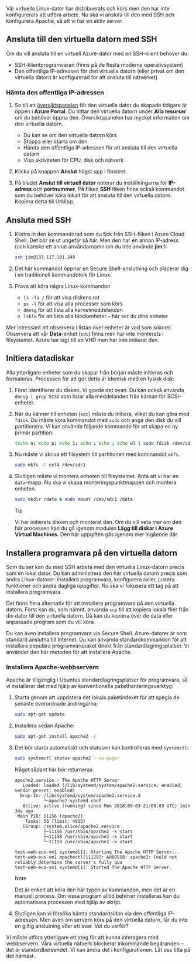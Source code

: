 Vår virtuella Linux-dator har distribuerats och körs men den har inte konfigurerats att utföra arbete. Nu ska vi ansluta till den med SSH och konfigurera Apache, så att vi har en aktiv server.

## <a name="connect-to-the-vm-with-ssh"></a>Ansluta till den virtuella datorn med SSH

Om du vill ansluta till en virtuell Azure-dator med en SSH-klient behöver du:

- SSH-klientprogramvaran (finns på de flesta moderna operativsystem)
- Den offentliga IP-adressen för den virtuella datorn (eller privat om den virtuella datorn är konfigurerad för att ansluta till nätverket)

### <a name="get-the-public-ip-address"></a>Hämta den offentliga IP-adressen

1. Se till att [översiktspanelen](https://portal.azure.com/triplecrownlabs.onmicrosoft.com?azure-portal=true) för den virtuella dator du skapade tidigare är öppen i **Azure Portal**. Du hittar den virtuella datorn under **Alla resurser** om du behöver öppna den. Översiktspanelen har mycket information om den virtuella datorn.

    - Du kan se om den virtuella datorn körs
    - Stoppa eller starta om den
    - Hämta den offentliga IP-adressen för att ansluta till den virtuella datorn
    - Visa aktiviteten för CPU, disk och nätverk

1. Klicka på knappen **Anslut** högst upp i fönstret.

1. På bladet **Anslut till virtuell dator** noterar du inställningarna för **IP-adress** och **portnummer**. På fliken **SSH** fliken finns också kommandot som du behöver köra lokalt för att ansluta till den virtuella datorn. Kopiera detta till Urklipp.

## <a name="connect-with-ssh"></a>Ansluta med SSH

1. Klistra in den kommandorad som du fick från SSH-fliken i Azure Cloud Shell. Det bör se ut ungefär så här. Men den har en annan IP-adress (och kanske ett annat användarnamn om du inte använde **jim**!):

    ```bash
    ssh jim@137.117.101.249
    ```

1. Det här kommandot öppnar en Secure Shell-anslutning och placerar dig i en traditionell kommandotolk för Linux.

1. Prova att köra några Linux-kommandon
    - `ls -la /` för att visa diskens rot
    - `ps -l` för att visa alla processer som körs
    - `dmesg` för att lista alla kernelmeddelanden
    - `lsblk` för att lista alla blockenheter – här ser du dina enheter

Mer intressant att observera i listan över enheter är vad som _saknas_. Observera att vår **Data**-enhet (`sdc`) finns men har inte monterats i filsystemet. Azure har lagt till en VHD men har inte initierat den.

## <a name="initialize-data-disks"></a>Initiera datadiskar

Alla ytterligare enheter som du skapar från början måste initieras och formateras. Processen för att gör detta är identisk med en fysisk disk:

1. Först identifierar du disken. Vi gjorde det ovan. Du kan också använda `dmesg | grep SCSI` som listar alla meddelanden från kärnan för SCSI-enheter.

1. När du känner till enheten (`sdc`) måste du initiera, vilket du kan göra med `fdisk`. Du måste köra kommandot med `sudo` och ange den disk du vill partitionera. Vi kan använda följande kommando för att skapa en ny primär partition:

    ```bash
    (echo n; echo p; echo 1; echo ; echo ; echo w) | sudo fdisk /dev/sdc
    ```

1. Nu måste vi skriva ett filsystem till partitionen med kommandot `mkfs`.

    ```bash
    sudo mkfs -t ext4 /dev/sdc1
    ```

1. Slutligen måste vi montera enheten till filsystemet. Anta att vi har en `data`-mapp. Nu ska vi skapa monteringspunktmappen och montera enheten.

    ```bash
    sudo mkdir /data & sudo mount /dev/sdc1 /data
    ```

    > [!TIP]
    > Vi har initierats disken och monterat den. Om du vill veta mer om den här processen kan du gå igenom modulen **Lägg till diskar i Azure Virtual Machines**. Den här uppgiften gås igenom mer ingående där.

## <a name="install-software-onto-the-vm"></a>Installera programvara på den virtuella datorn

Som du ser kan du med SSH arbeta med den virtuella Linux-datorn precis som en lokal dator. Du kan administrera den här virtuella datorn precis som andra Linux-datorer: installera programvara, konfigurera roller, justera funktioner och andra dagliga uppgifter. Nu ska vi fokusera ett tag på att installera programvara.

Det finns flera alternativ för att installera programvara på den virtuella datorn. Först kan du, som nämnt, använda `scp` till att kopiera lokala filer från din dator till den virtuella datorn. Då kan du kopiera över de data eller anpassade program som du vill köra.

Du kan även installera programvara via Secure Shell. Azure-datorer är som standard anslutna till Internet. Du kan använda standardkommandon för att installera populära programvarupaket direkt från standardlagringsplatser. Vi använder den här metoden för att installera Apache.

### <a name="install-the-apache-web-server"></a>Installera Apache-webbservern

Apache är tillgänglig i Ubuntus standardlagringsplatser för programvara, så vi installerar det med hjälp av konventionella pakethanteringsverktyg:

1. Starta genom att uppdatera det lokala paketindexet för att spegla de senaste överordnade ändringarna:

    ```bash
    sudo apt-get update
    ```
    
1. Installera sedan Apache:

    ```bash
    sudo apt-get install apache2 -y
    ```

1. Det bör starta automatiskt och statusen kan kontrolleras med `systemctl`:

    ```bash
    sudo systemctl status apache2 --no-pager
    ```

    Något sådant här bör returneras:

    ```output
    apache2.service - The Apache HTTP Server
       Loaded: loaded (/lib/systemd/system/apache2.service; enabled; vendor preset: enabled)
      Drop-In: /lib/systemd/system/apache2.service.d
               └─apache2-systemd.conf
       Active: active (running) since Mon 2018-09-03 21:00:03 UTC; 1min 34s ago
     Main PID: 11156 (apache2)
        Tasks: 55 (limit: 4915)
       CGroup: /system.slice/apache2.service
               ├─11156 /usr/sbin/apache2 -k start
               ├─11158 /usr/sbin/apache2 -k start
               └─11159 /usr/sbin/apache2 -k start

    test-web-eus-vm1 systemd[1]: Starting The Apache HTTP Server...
    test-web-eus-vm1 apachectl[11129]: AH00558: apache2: Could not reliably determine the server's fully qua
    test-web-eus-vm1 systemd[1]: Started The Apache HTTP Server.
    ```
    > [!NOTE]
    > Det är enkelt att köra den här typen av kommandon, men det är en manuell process. Om vissa program alltid behöver installeras kan du automatisera processen med hjälp av skript.
    
1. Slutligen kan vi försöka hämta standardsidan via den offentliga IP-adressen. Men även om servern körs på den virtuella datorn, får du inte en giltig anslutning eller ett svar. Vet du varför?

Vi måste utföra ytterligare ett steg för att kunna interagera med webbservern. Våra virtuella nätverk blockerar inkommande begäranden – det är standardbeteendet. Vi kan ändra det i konfigurationen. Låt oss titta på det härnäst.